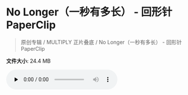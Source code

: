 # No Longer（一秒有多长） - 回形针PaperClip

> 原创专辑 / MULTIPLY 正片叠底 / No Longer（一秒有多长） - 回形针PaperClip

**文件大小**: 24.4 MB

<audio preload="none" controls><source src="https://file.hsyhx.top/archive/原创专辑/MULTIPLY 正片叠底/No Longer（一秒有多长） - 回形针PaperClip.flac" type="audio/mpeg">🤔 您的浏览器不支持此音频格式</audio>